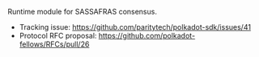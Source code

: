 Runtime module for SASSAFRAS consensus.

- Tracking issue: https://github.com/paritytech/polkadot-sdk/issues/41
- Protocol RFC proposal: https://github.com/polkadot-fellows/RFCs/pull/26

